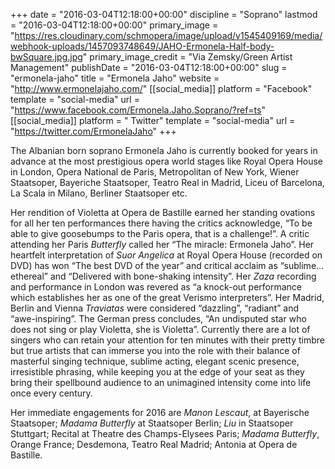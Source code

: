 +++
date = "2016-03-04T12:18:00+00:00"
discipline = "Soprano"
lastmod = "2016-03-04T12:18:00+00:00"
primary_image = "https://res.cloudinary.com/schmopera/image/upload/v1545409169/media/webhook-uploads/1457093748649/JAHO-Ermonela-Half-body-bwSquare.jpg.jpg"
primary_image_credit = "Via Zemsky/Green Artist Management"
publishDate = "2016-03-04T12:18:00+00:00"
slug = "ermonela-jaho"
title = "Ermonela Jaho"
website = "http://www.ermonelajaho.com/"
[[social_media]]
platform = "Facebook"
template = "social-media"
url = "https://www.facebook.com/Ermonela.Jaho.Soprano/?ref=ts"
[[social_media]]
platform = " Twitter"
template = "social-media"
url = "https://twitter.com/ErmonelaJaho"
+++

The Albanian born soprano Ermonela Jaho is currently booked for years in advance at the most prestigious opera world stages like Royal Opera House in London, Opera National de Paris, Metropolitan of New York, Wiener Staatsoper, Bayeriche Staatsoper, Teatro Real in Madrid, Liceu of Barcelona, La Scala in Milano, Berliner Staatsoper etc.

Her rendition of Violetta at Opera de Bastille earned her standing ovations for all her ten performances there having the critics acknowledge, “To be able to give goosebumps to the Paris opera, that is a challenge!”. A critic attending her Paris *Butterfly* called her “The miracle: Ermonela Jaho”. Her heartfelt interpretation of *Suor Angelica* at Royal Opera House (recorded on DVD) has won “The best DVD of the year” and critical acclaim as “sublime… ethereal” and “Delivered with bone-shaking intensity”. Her *Zaza* recording and performance in London was revered as “a knock-out performance which establishes her as one of the great Verismo interpreters”. Her Madrid, Berlin and Vienna *Traviatas* were considered “dazzling”, “radiant” and “awe-inspiring”. The German press concludes, “An undisputed star who does not sing or play Violetta, she is Violetta”. Currently there are a lot of singers who can retain your attention for ten minutes with their pretty timbre but true artists that can immerse you into the role with their balance of masterful singing technique, sublime acting, elegant scenic presence, irresistible phrasing, while keeping you at the edge of your seat as they bring their spellbound audience to an unimagined intensity come into life once every century.

Her immediate engagements for 2016 are *Manon Lescaut*, at Bayerische Staatsoper; *Madama Butterfly* at Staatsoper Berlin; *Liu* in Staatsoper Stuttgart; Recital at Theatre des Champs-Elysees Paris; *Madama Butterfly*, Orange France; Desdemona, Teatro Real Madrid; Antonia at Opera de Bastille.
